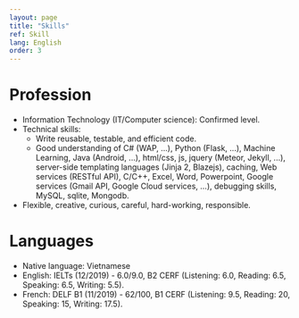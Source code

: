 ```yaml
---
layout: page
title: "Skills"
ref: Skill
lang: English
order: 3
---
```

# Profession
* Information Technology (IT/Computer science): Confirmed level.
* Technical skills: 
    * Write reusable, testable, and efficient code. 
    * Good understanding of C# (WAP, ...), Python (Flask, ...), Machine Learning, Java (Android, ...), html/css, js, jquery (Meteor, Jekyll, ...),  server-side templating languages (Jinja 2, Blazejs), caching, Web services (RESTful API), C/C++, Excel, Word, Powerpoint, Google services (Gmail API, Google Cloud services, ...), debugging skills, MySQL, sqlite, Mongodb. 
* Flexible, creative, curious, careful, hard-working, responsible.

# Languages
* Native language: Vietnamese
* English: IELTs (12/2019) - 6.0/9.0, B2 CERF (Listening: 6.0, Reading: 6.5, Speaking: 6.5, Writing: 5.5).
* French: DELF B1 (11/2019) - 62/100, B1 CERF (Listening: 9.5, Reading: 20, Speaking: 15, Writing: 17.5).


